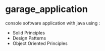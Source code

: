 # garage_application
console software application with java using : 

* Solid Principles
* Design Patterns
* Object Oriented Principles
